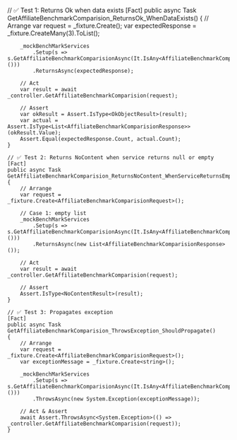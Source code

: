  // ✅ Test 1: Returns Ok when data exists
    [Fact]
    public async Task GetAffiliateBenchmarkComparision_ReturnsOk_WhenDataExists()
    {
        // Arrange
        var request = _fixture.Create<AffiliateBenchmarkComparisionRequest>();
        var expectedResponse = _fixture.CreateMany<AffiliateBenchmarkComparisionResponse>(3).ToList();

        _mockBenchMarkServices
            .Setup(s => s.GetAffiliateBenchmarkComparisionAsync(It.IsAny<AffiliateBenchmarkComparisionRequest>()))
            .ReturnsAsync(expectedResponse);

        // Act
        var result = await _controller.GetAffiliateBenchmarkComparision(request);

        // Assert
        var okResult = Assert.IsType<OkObjectResult>(result);
        var actual = Assert.IsType<List<AffiliateBenchmarkComparisionResponse>>(okResult.Value);
        Assert.Equal(expectedResponse.Count, actual.Count);
    }

    // ✅ Test 2: Returns NoContent when service returns null or empty
    [Fact]
    public async Task GetAffiliateBenchmarkComparision_ReturnsNoContent_WhenServiceReturnsEmptyOrNull()
    {
        // Arrange
        var request = _fixture.Create<AffiliateBenchmarkComparisionRequest>();

        // Case 1: empty list
        _mockBenchMarkServices
            .Setup(s => s.GetAffiliateBenchmarkComparisionAsync(It.IsAny<AffiliateBenchmarkComparisionRequest>()))
            .ReturnsAsync(new List<AffiliateBenchmarkComparisionResponse>());

        // Act
        var result = await _controller.GetAffiliateBenchmarkComparision(request);

        // Assert
        Assert.IsType<NoContentResult>(result);
    }

    // ✅ Test 3: Propagates exception
    [Fact]
    public async Task GetAffiliateBenchmarkComparision_ThrowsException_ShouldPropagate()
    {
        // Arrange
        var request = _fixture.Create<AffiliateBenchmarkComparisionRequest>();
        var exceptionMessage = _fixture.Create<string>();

        _mockBenchMarkServices
            .Setup(s => s.GetAffiliateBenchmarkComparisionAsync(It.IsAny<AffiliateBenchmarkComparisionRequest>()))
            .ThrowsAsync(new System.Exception(exceptionMessage));

        // Act & Assert
        await Assert.ThrowsAsync<System.Exception>(() => _controller.GetAffiliateBenchmarkComparision(request));
    }
